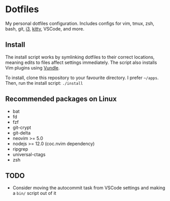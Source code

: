 # Dotfiles

My personal dotfiles configuration. Includes configs for vim, tmux, zsh, bash,
git, [i3], [kitty], VSCode, and more.

## Install

The install script works by symlinking dotfiles to their correct locations,
meaning edits to files affect settings immediately. The script also installs
Vim plugins using [Vundle].

To install, clone this repository to your favourite directory. I prefer
`~/apps`. Then, run the install script: `./install`

## Recommended packages on Linux

- bat
- fd
- fzf
- git-crypt
- git-delta
- neovim >= 5.0
- nodejs >= 12.0 (coc.nvim dependency)
- ripgrep
- universal-ctags
- zsh

## TODO

- Consider moving the autocommit task from VSCode settings and making a `bin/` script out of it

[i3]: https://i3wm.org/
[kitty]: https://github.com/kovidgoyal/kitty
[Vundle]: https://github.com/VundleVim/Vundle.vim
